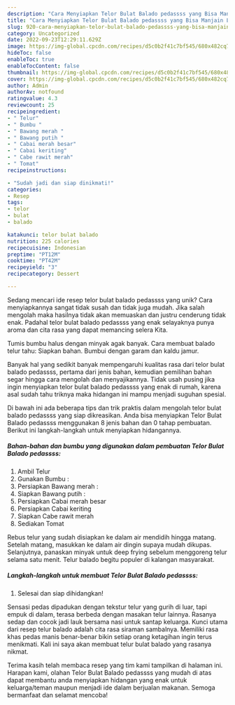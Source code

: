 ```yaml
---
description: "Cara Menyiapkan Telor Bulat Balado pedassss yang Bisa Manjain Lidah"
title: "Cara Menyiapkan Telor Bulat Balado pedassss yang Bisa Manjain Lidah"
slug: 920-cara-menyiapkan-telor-bulat-balado-pedassss-yang-bisa-manjain-lidah
category: Uncategorized
date: 2022-09-23T12:29:11.629Z
image: https://img-global.cpcdn.com/recipes/d5c0b2f41c7bf545/680x482cq70/telor-bulat-balado-pedassss-foto-resep-utama.jpg
hideToc: false
enableToc: true
enableTocContent: false
thumbnail: https://img-global.cpcdn.com/recipes/d5c0b2f41c7bf545/680x482cq70/telor-bulat-balado-pedassss-foto-resep-utama.jpg
cover: https://img-global.cpcdn.com/recipes/d5c0b2f41c7bf545/680x482cq70/telor-bulat-balado-pedassss-foto-resep-utama.jpg
author: Admin
authorAv: notfound
ratingvalue: 4.3
reviewcount: 25
recipeingredient:
- " Telur"
- " Bumbu "
- " Bawang merah "
- " Bawang putih "
- " Cabai merah besar"
- " Cabai keriting"
- " Cabe rawit merah"
- " Tomat"
recipeinstructions:

- "Sudah jadi dan siap dinikmati!"
categories:
- Resep
tags:
- telor
- bulat
- balado

katakunci: telor bulat balado 
nutrition: 225 calories
recipecuisine: Indonesian
preptime: "PT12M"
cooktime: "PT42M"
recipeyield: "3"
recipecategory: Dessert

---
```





Sedang mencari ide resep telor bulat balado pedassss yang unik? Cara menyiapkannya sangat tidak susah dan tidak juga mudah. Jika salah mengolah maka hasilnya tidak akan memuaskan dan justru cenderung tidak enak. Padahal telor bulat balado pedassss yang enak selayaknya punya aroma dan cita rasa yang dapat memancing selera Kita.





Tumis bumbu halus dengan minyak agak banyak. Cara membuat balado telur tahu: Siapkan bahan. Bumbui dengan garam dan kaldu jamur.

Banyak hal yang sedikit banyak mempengaruhi kualitas rasa dari telor bulat balado pedassss, pertama dari jenis bahan, kemudian pemilihan bahan segar hingga cara mengolah dan menyajikannya. Tidak usah pusing jika ingin menyiapkan telor bulat balado pedassss yang enak di rumah, karena asal sudah tahu triknya maka hidangan ini mampu menjadi suguhan spesial.






Di bawah ini ada beberapa tips dan trik praktis dalam mengolah telor bulat balado pedassss yang siap dikreasikan. Anda bisa menyiapkan Telor Bulat Balado pedassss menggunakan 8 jenis bahan dan 0 tahap pembuatan. Berikut ini langkah-langkah untuk menyiapkan hidangannya.

<!--inarticleads1-->

##### Bahan-bahan dan bumbu yang digunakan dalam pembuatan Telor Bulat Balado pedassss:

1. Ambil  Telur
1. Gunakan  Bumbu :
1. Persiapkan  Bawang merah :
1. Siapkan  Bawang putih :
1. Persiapkan  Cabai merah besar
1. Persiapkan  Cabai keriting
1. Siapkan  Cabe rawit merah
1. Sediakan  Tomat


Rebus telur yang sudah disiapkan ke dalam air mendidih hingga matang. Setelah matang, masukkan ke dalam air dingin supaya mudah dikupas. Selanjutnya, panaskan minyak untuk deep frying sebelum menggoreng telur selama satu menit. Telur balado begitu populer di kalangan masyarakat. 

<!--inarticleads2-->

##### Langkah-langkah untuk membuat Telor Bulat Balado pedassss:


1. Selesai dan siap dihidangkan!

Sensasi pedas dipadukan dengan tekstur telur yang gurih di luar, tapi empuk di dalam, terasa berbeda dengan masakan telur lainnya. Rasanya sedap dan cocok jadi lauk bersama nasi untuk santap keluarga. Kunci utama dari resep telur balado adalah cita rasa siraman sambalnya. Memiliki rasa khas pedas manis benar-benar bikin setiap orang ketagihan ingin terus menikmati. Kali ini saya akan membuat telur bulat balado yang rasanya nikmat. 

Terima kasih telah membaca resep yang tim kami tampilkan di halaman ini. Harapan kami, olahan Telor Bulat Balado pedassss yang mudah di atas dapat membantu anda menyiapkan hidangan yang enak untuk keluarga/teman maupun menjadi ide dalam berjualan makanan. Semoga bermanfaat dan selamat mencoba!
